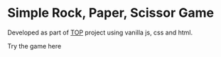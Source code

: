 # Simple Rock, Paper, Scissor Game

Developed as part of [TOP](https://www.theodinproject.com/) project using vanilla js, css and html. 

Try the game here 